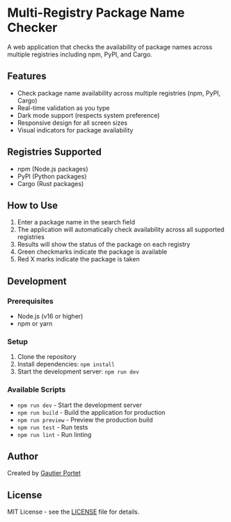 # Multi-Registry Package Name Checker

A web application that checks the availability of package names across multiple registries including npm, PyPI, and Cargo.

## Features

- Check package name availability across multiple registries (npm, PyPI, Cargo)
- Real-time validation as you type
- Dark mode support (respects system preference)
- Responsive design for all screen sizes
- Visual indicators for package availability

## Registries Supported

- npm (Node.js packages)
- PyPI (Python packages)
- Cargo (Rust packages)

## How to Use

1. Enter a package name in the search field
2. The application will automatically check availability across all supported registries
3. Results will show the status of the package on each registry
4. Green checkmarks indicate the package is available
5. Red X marks indicate the package is taken

## Development

### Prerequisites

- Node.js (v16 or higher)
- npm or yarn

### Setup

1. Clone the repository
2. Install dependencies: `npm install`
3. Start the development server: `npm run dev`

### Available Scripts

- `npm run dev` - Start the development server
- `npm run build` - Build the application for production
- `npm run preview` - Preview the production build
- `npm run test` - Run tests
- `npm run lint` - Run linting

## Author

Created by [Gautier Portet](https://github.com/kassoulet/taken)

## License

MIT License - see the [LICENSE](LICENSE) file for details.
